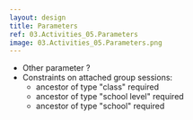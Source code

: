 ```yaml
---
layout: design
title: Parameters
ref: 03.Activities_05.Parameters
image: 03.Activities_05.Parameters.png
---
```


- Other parameter ?
- Constraints on attached group sessions:
  - ancestor of type "class" required
  - ancestor of type "school level" required
  - ancestor of type "school" required

